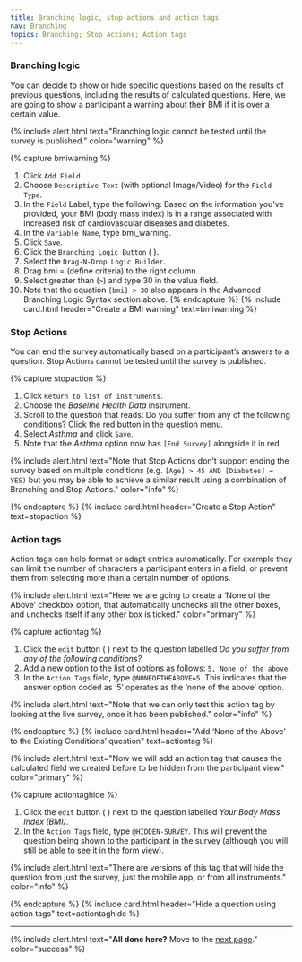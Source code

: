 ```yaml
---
title: Branching logic, stop actions and action tags
nav: Branching
topics: Branching; Stop actions; Action tags
---
```


### Branching logic

You can decide to show or hide specific questions based on the results of previous questions, including the results of calculated questions. Here, we are going to show a participant a warning about their BMI if it is over a certain value. 

{% include alert.html text="Branching logic cannot be tested until the survey is published." color="warning" %}
 
{% capture bmiwarning %}
1.	Click `Add Field`
2.	Choose `Descriptive Text` (with optional Image/Video) for the `Field Type`.
3.	In the `Field` Label, type the following:
    Based on the information you've provided, your BMI (body mass index) is in a range associated with increased risk of cardiovascular diseases and diabetes. 
4.	In the `Variable Name`, type bmi_warning.
5.	Click `Save`. 
6.	Click the `Branching Logic Button` ( ).
7.	Select the `Drag-N-Drop Logic Builder`. 
8.	Drag bmi = (define criteria) to the right column. 
9.	Select greater than (`>`) and type 30 in the value field. 
10.	Note that the equation `[bmi] > 30` also appears in the Advanced Branching Logic Syntax section above. 
{% endcapture %}
{% include card.html header="Create a BMI warning" text=bmiwarning %}


### Stop Actions

You can end the survey automatically based on a participant’s answers to a question.
Stop Actions cannot be tested until the survey is published. 

{% capture stopaction %}
1.	Click `Return to list of instruments`.
2.	Choose the _Baseline Health Data_ instrument.
3.	Scroll to the question that reads: Do you suffer from any of the following conditions?
Click the red button in the question menu.
4.	Select _Asthma_ and click `Save`. 
5.	Note that the _Asthma_ option now has `[End Survey]` alongside it in red. 

{% include alert.html text="Note that Stop Actions don’t support ending the survey based on multiple conditions (e.g. `[Age] > 45 AND [Diabetes] = YES)` but you may be able to achieve a similar result using a combination of Branching and Stop Actions." color="info" %}

{% endcapture %}
{% include card.html header="Create a Stop Action" text=stopaction %}

### Action tags

Action tags can help format or adapt entries automatically. For example they can limit the number of characters a participant enters in a field, or prevent them from selecting more than a certain number of options. 

{% include alert.html text="Here we are going to create a ‘None of the Above’ checkbox option, that automatically unchecks all the other boxes, and unchecks itself if any other box is ticked." color="primary" %}

{% capture actiontag %}
1.	Click the `edit` button ( ) next to the question labelled _Do you suffer from any of the following conditions?_ 
2.	Add a new option to the list of options as follows: `5, None of the above`. 
3.	In the `Action Tags` field, type `@NONEOFTHEABOVE=5`. This indicates that the answer option coded as ‘5’ operates as the ‘none of the above’ option. 

{% include alert.html text="Note that we can only test this action tag by looking at the live survey, once it has been published." color="info" %}

{% endcapture %}
{% include card.html header="Add ‘None of the Above’ to the Existing Conditions’ question" text=actiontag %}

{% include alert.html text="Now we will add an action tag that causes the calculated field we created before to be hidden from the participant view." color="primary" %}

{% capture actiontaghide %}
1.	Click the `edit` button ( ) next to the question labelled _Your Body Mass Index (BMI)_.
2.	In the `Action Tags` field, type `@HIDDEN-SURVEY`. This will prevent the question being shown to the participant in the survey (although you will still be able to see it in the form view).

{% include alert.html text="There are versions of this tag that will hide the question from just the survey, just the mobile app, or from all instruments." color="info" %}

{% endcapture %}
{% include card.html header="Hide a question using action tags" text=actiontaghide %}
___

{% include alert.html text="**All done here?** Move to the [next page](5-dictionary.html)." color="success" %}